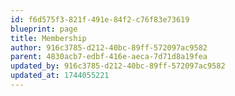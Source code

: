 ```yaml
---
id: f6d575f3-821f-491e-84f2-c76f83e73619
blueprint: page
title: Membership
author: 916c3785-d212-40bc-89ff-572097ac9582
parent: 4830acb7-edbf-416e-aeca-7d71d8a19fea
updated_by: 916c3785-d212-40bc-89ff-572097ac9582
updated_at: 1744055221
---
```

